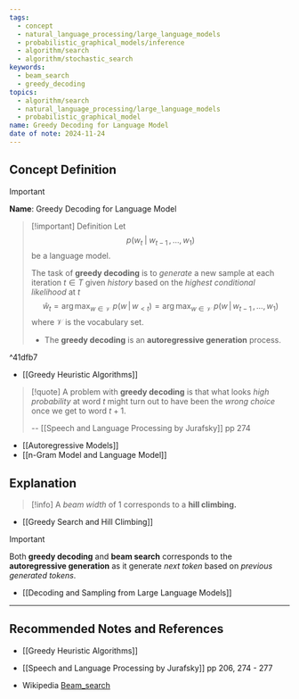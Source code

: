 ```yaml
---
tags:
  - concept
  - natural_language_processing/large_language_models
  - probabilistic_graphical_models/inference
  - algorithm/search
  - algorithm/stochastic_search
keywords:
  - beam_search
  - greedy_decoding
topics:
  - algorithm/search
  - natural_language_processing/large_language_models
  - probabilistic_graphical_model
name: Greedy Decoding for Language Model
date of note: 2024-11-24
---
```


## Concept Definition

>[!important]
>**Name**: Greedy Decoding for Language Model

>[!important] Definition
>Let $$p(w_{t}\;|\;w_{t-1}\,{,}\ldots{,}\,w_{1})$$ be a language model.
>
>The task of **greedy decoding** is to *generate* a new sample at each iteration $t \in T$ given *history* based on the *highest conditional likelihood* at $t$
>$$
>\hat{w}_{t} = \arg\max_{w\in \mathcal{V}}\;p(w\,|\,w_{<t}) = \arg\max_{w\in \mathcal{V}}\;p(w\,|\,w_{t-1}\,{,}\ldots{,}\,w_{1})
>$$ 
>where $\mathcal{V}$ is the vocabulary set.
>- The **greedy decoding** is an **autoregressive generation** process.

^41dfb7

- [[Greedy Heuristic Algorithms]]

>[!quote]
>A problem with **greedy decoding** is that what looks *high probability* at word $t$ might  turn out to have been the *wrong choice* once we get to word $t + 1$.
>
>-- [[Speech and Language Processing by Jurafsky]] pp 274

- [[Autoregressive Models]]
- [[n-Gram Model and Language Model]]



## Explanation


>[!info]
>A *beam width* of $1$ corresponds to a **hill climbing.**

- [[Greedy Search and Hill Climbing]]

>[!important]
>Both **greedy decoding** and **beam search** corresponds to the **autoregressive generation** as it generate *next token* based on *previous generated tokens*.

- [[Decoding and Sampling from Large Language Models]]



-----------
##  Recommended Notes and References


- [[Greedy Heuristic Algorithms]]


- [[Speech and Language Processing by Jurafsky]] pp 206, 274 - 277
- Wikipedia [Beam_search](https://en.wikipedia.org/wiki/Beam_search)